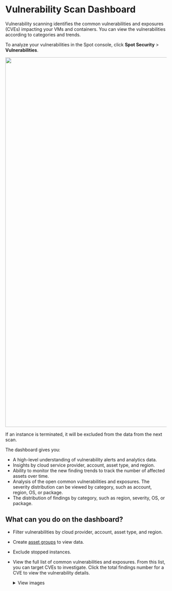 # Vulnerability Scan Dashboard 

Vulnerability scanning identifies the common vulnerabilities and exposures (CVEs) impacting your VMs and containers. You can view the vulnerabilities according to categories and trends.

To analyze your vulnerabilities in the Spot console, click **Spot Security** > **Vulnerabilities**.

<img width="1150" src="https://github.com/user-attachments/assets/0e21b6bf-b2b6-4aaa-97c7-07caf0b64a4e">

If an instance is terminated, it will be excluded from the data from the next scan.

The dashboard gives you:

* A high-level understanding of vulnerability alerts and analytics data.
* Insights by cloud service provider, account, asset type, and region.
* Ability to monitor the new finding trends to track the number of affected assets over time.
* Analysis of the open common vulnerabilities and exposures. The severity distribution can be viewed by category, such as account, region, OS, or package.
* The distribution of findings by category, such as region, severity, OS, or package.

## What can you do on the dashboard?

* Filter vulnerabilities by cloud provider, account, asset type, and region.
* Create [asset groups](spot-security/features/security-dashboard/?id=filters-and-asset-groups) to view data.
* Exclude stopped instances.
* View the full list of common vulnerabilities and exposures. From this list, you can target CVEs to investigate. Click the total findings number for a CVE to view the vulnerability details.

   <details>
   <summary markdown="span">View images</summary>

    <img src="https://github.com/user-attachments/assets/325d5ea7-e355-483a-8b8d-c7f18cae9468">

    </br></br>
    
    <img width="1182" src="https://github.com/user-attachments/assets/91fcd9de-943b-49d7-ac2e-319040600c52">



  </details>
   
